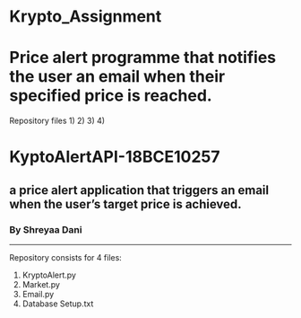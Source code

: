 # Krypto_Assignment
# Price alert programme that notifies the user an email when their specified price is reached.
Repository files
1)
2)
3)
4)
# KyptoAlertAPI-18BCE10257
## a price alert application that triggers an email when the user’s target price is achieved.
<h3> By Shreyaa Dani </h3> 

<hr>
Repository consists for 4 files:
  <ol>
  <li> KryptoAlert.py
  <li> Market.py
  <li> Email.py
  <li> Database Setup.txt </ol>
